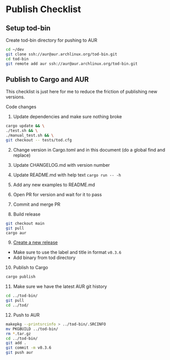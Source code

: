 # Publish Checklist

## Setup tod-bin

Create tod-bin directory for pushing to AUR

```bash
cd ~/dev
git clone ssh://aur@aur.archlinux.org/tod-bin.git
cd tod-bin
git remote add aur ssh://aur@aur.archlinux.org/tod-bin.git
```

## Publish to Cargo and AUR

This checklist is just here for me to reduce the friction of publishing new versions.

Code changes

1. Update dependencies and make sure nothing broke

```bash
cargo update && \
./test.sh && \
./manual_test.sh && \
git checkout -- tests/tod.cfg
```

2. Change version in Cargo.toml and in this document (do a global find and replace)
3. Update CHANGELOG.md with version number
4. Update README.md with help text `cargo run -- -h`
5. Add any new examples to README.md
6. Open PR for version and wait for it to pass
7. Commit and merge PR

8. Build release

```bash
git checkout main
git pull
cargo aur
```

9. [Create a new release](https://github.com/alanvardy/tod/releases/new)

- Make sure to use the label and title in format `v0.3.6`
- Add binary from tod directory

10. Publish to Cargo

```bash
cargo publish
```

11. Make sure we have the latest AUR git history

```bash
cd ../tod-bin/
git pull
cd ../tod/
```

12. Push to AUR

```bash
makepkg --printsrcinfo > ../tod-bin/.SRCINFO
mv PKGBUILD ../tod-bin/
rm *.tar.gz
cd ../tod-bin/
git add .
git commit -m v0.3.6
git push aur
```
